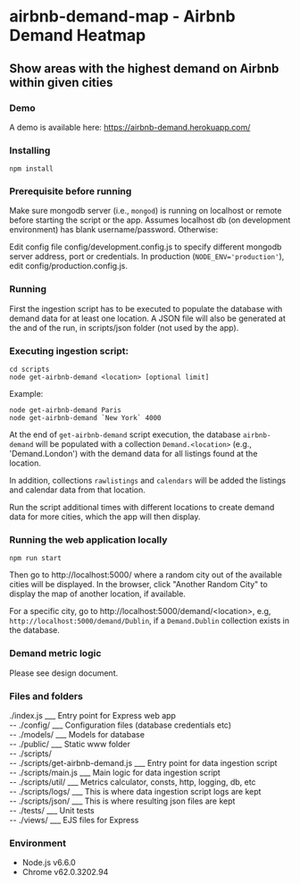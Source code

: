 # airbnb-demand-map - Airbnb Demand Heatmap
## Show areas with the highest demand on Airbnb within given cities


### Demo 
A demo is available here: https://airbnb-demand.herokuapp.com/


### Installing
```
npm install
```

### Prerequisite before running
Make sure mongodb server (i.e., `mongod`) is running on localhost or remote before starting the script or the app.
Assumes localhost db (on development environment) has blank username/password. Otherwise:

Edit config file config/development.config.js to specify different mongodb server address, port or credentials. 
In production (`NODE_ENV='production'`), edit config/production.config.js. 


### Running 

First the ingestion script has to be executed to populate the database with demand data for at least one location. A JSON file will also be generated at the and of the run, in scripts/json folder (not used by the app).

### Executing ingestion script:
```
cd scripts
node get-airbnb-demand <location> [optional limit]
```

Example:
```
node get-airbnb-demand Paris
node get-airbnb-demand `New York` 4000
```

At the end of `get-airbnb-demand` script execution, the database `airbnb-demand` will be populated with a collection `Demand.<location>` (e.g., 'Demand.London') with the demand data for all listings found at the location. 

In addition, collections `rawlistings` and `calendars` will be added the listings and calendar data from that location. 

Run the script additional times with different locations to create demand data for more cities, which the app will then display.


### Running the web application locally
``npm run start
``

Then go to http://localhost:5000/ where a random city out of the available cities will be displayed. 
In the browser, click "Another Random City" to display the map of another location, if available. 

For a specific city, go to http://localhost:5000/demand/<location\>, e.g, `http://localhost:5000/demand/Dublin`, 
if a `Demand.Dublin` collection exists in the database.



### Demand metric logic
Please see design document.

### Files and folders

./index.js   ___                       Entry point for Express web app   
-- ./config/ ___                       Configuration files (database credentials etc)   
-- ./models/ ___                       Models for database   
-- ./public/ ___                       Static www folder   
-- ./scripts/                         
-- ./scripts/get-airbnb-demand.js ___   Entry point for data ingestion script   
-- ./scripts/main.js ___               Main logic for data ingestion script   
   		-- ./scripts/util/ ___        Metrics calculator, consts, http, logging, db, etc   
  		-- ./scripts/logs/ ___            This is where data ingestion script logs are kept   
  		-- ./scripts/json/ ___            This is where resulting json files are kept    
-- ./tests/ ___		  					      Unit tests   
-- ./views/ ___                        EJS files for Express   
  
    
    
  
### Environment

* Node.js v6.6.0
* Chrome v62.0.3202.94 


